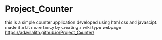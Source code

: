 # Project_Counter
this is a simple counter application developed using html css and javascipt. made it a bit more fancy by creating a wiki type webpage
https://adavilalith.github.io/Project_Counter/
